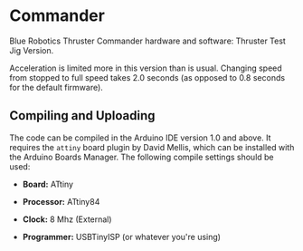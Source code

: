 # Commander

Blue Robotics Thruster Commander hardware and software: Thruster Test Jig Version.

Acceleration is limited more in this version than is usual.  Changing speed from stopped to full speed takes 2.0 seconds (as opposed to 0.8 seconds for the default firmware).

## Compiling and Uploading

The code can be compiled in the Arduino IDE version 1.0 and above. It requires the `attiny` board plugin by David Mellis, which can be installed with the Arduino Boards Manager. The following compile settings should be used:

- **Board:** ATtiny
- **Processor:** ATtiny84
- **Clock:** 8 Mhz (External)

- **Programmer:** USBTinyISP (or whatever you're using)
